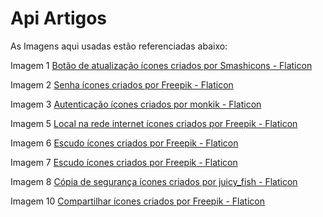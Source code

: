 # Api Artigos

As Imagens aqui usadas estão referenciadas abaixo: 

Imagem 1
<a href="https://www.flaticon.com/br/icones-gratis/botao-de-atualizacao" title="botão de atualização ícones">Botão de atualização ícones criados por Smashicons - Flaticon</a>

Imagem 2
<a href="https://www.flaticon.com/br/icones-gratis/senha" title="senha ícones">Senha ícones criados por Freepik - Flaticon</a>

Imagem 3
<a href="https://www.flaticon.com/br/icones-gratis/autenticacao" title="autenticação ícones">Autenticação ícones criados por monkik - Flaticon</a>

Imagem 5
<a href="https://www.flaticon.com/br/icones-gratis/local-na-rede-internet" title="local na rede internet ícones">Local na rede internet ícones criados por Freepik - Flaticon</a>

Imagem 6
<a href="https://www.flaticon.com/br/icones-gratis/escudo" title="escudo ícones">Escudo ícones criados por Freepik - Flaticon</a>

Imagem 7
<a href="https://www.flaticon.com/br/icones-gratis/escudo" title="escudo ícones">Escudo ícones criados por Freepik - Flaticon</a>

Imagem 8 
<a href="https://www.flaticon.com/br/icones-gratis/copia-de-seguranca" title="cópia de segurança ícones">Cópia de segurança ícones criados por juicy_fish - Flaticon</a>

Imagem 10
<a href="https://www.flaticon.com/br/icones-gratis/compartilhar" title="compartilhar ícones">Compartilhar ícones criados por Freepik - Flaticon</a>
